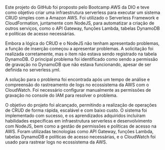 Este projeto do GitHub foi proposto pelo Bootcamp AWS da DIO e teve como objetivo criar uma infraestrutura serverless para executar um sistema CRUD simples com a Amazon AWS. Foi utilizado o Serverless Framework e CloudFormation, juntamente com NodeJS, para automatizar a criação de outros serviços, como o API Gateway, funções Lambda, tabelas DynamoDB e políticas de acesso necessárias.

Embora a lógica do CRUD e o NodeJS não tenham apresentado problemas, a função de inserção começou a apresentar problemas. A solicitação foi realizada corretamente, mas o item não estava sendo registrado na tabela DynamoDB. O principal problema foi identificado como sendo a permissão de gravação no DynamoDB que não estava funcionando, apesar de ser definida no serverless.yml.

A solução para o problema foi encontrada após um tempo de análise e compreensão do rastreamento de logs no ecossistema da AWS com o CloudWatch. Foi necessário configurar manualmente as permissões de gravação no console do IAM para resolver o problema.

O objetivo do projeto foi alcançado, permitindo a realização de operações de CRUD de forma rápida, escalável e com baixo custo. O sistema foi implementado com sucesso, e os aprendizados adquiridos incluíram habilidades específicas em infraestrutura serverless e desenvolvimento com NodeJS, bem como a gestão de permissões e políticas de acesso na AWS. Foram utilizadas tecnologias como API Gateway, funções Lambda, tabelas DynamoDB e políticas de acesso necessárias, e o CloudWatch foi usado para rastrear logs no ecossistema da AWS.
